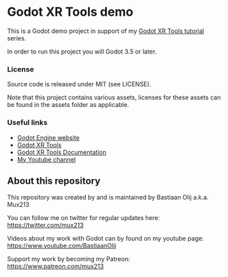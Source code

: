 # Godot XR Tools demo

This is a Godot demo project in support of my [Godot XR Tools tutorial](https://youtube.com/playlist?list=PLe63S5Eft1KYUzXU_h4tCAyIeRCL90QgF) series.

In order to run this project you will Godot 3.5 or later.

### License

Source code is released under MIT (see LICENSE).

Note that this project contains various assets, licenses for these assets can be found in the assets folder as applicable.

### Useful links

 - [Godot Engine website](https://godotengine.org)
 - [Godot XR Tools](https://github.com/GodotVR/godot-xr-tools)
 - [Godot XR Tools Documentation](https://godotvr.github.io/godot-xr-tools/)
 - [My Youtube channel](https://www.youtube.com/BastiaanOlij)

About this repository
---------------------
This repository was created by and is maintained by Bastiaan Olij a.k.a. Mux213

You can follow me on twitter for regular updates here:
https://twitter.com/mux213

Videos about my work with Godot can by found on my youtube page:
https://www.youtube.com/BastiaanOlij

Support my work by becoming my Patreon:
https://www.patreon.com/mux213
